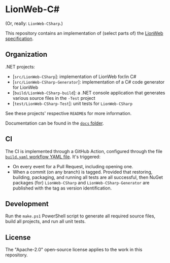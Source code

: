 # LionWeb-C#

(Or, really: `LionWeb-CSharp`.)

This repository contains an implementation of (select parts of) the [LionWeb](https://lionweb.io/) [specification](https://github.com/LionWeb-io/specification).


##  Organization

.NET projects:

* [`src/LionWeb-CSharp`]: implementation of LionWeb for/in C#
* [`src/LionWeb-CSharp-Generator`]: implementation of a C# code generator for LionWeb
* [`build/LionWeb-CSharp-build`]: a .NET console application that generates various source files in the `-Test` project
* [`test/LionWeb-CSharp-Test`]: unit tests for `LionWeb-CSharp`

See these projects' respective `README`s for more information.

Documentation can be found in the [`docs` folder](docs).


## CI

The CI is implemented through a GitHub Action, configured through the file [`build.yaml` workflow YAML file](./.github/workflows/build.yaml).
It's triggered:

* On every event for a Pull Request, including opening one.
* When a commit (on any branch) is tagged.
    Provided that restoring, building, packaging, and running all tests are all successful,
    then NuGet packages (for) `LionWeb-CSharp` and `LionWeb-CSharp-Generator` are published with the tag as version identification.


## Development

Run the `make.ps1` PowerShell script to generate all required source files, build all projects, and run all unit tests.


## License

The "Apache-2.0" open-source license applies to the work in this repository.

